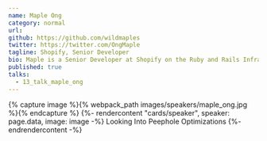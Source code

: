 ```yaml
---
name: Maple Ong
category: normal
url:
github: https://github.com/wildmaples
twitter: https://twitter.com/OngMaple
tagline: Shopify, Senior Developer
bio: Maple is a Senior Developer at Shopify on the Ruby and Rails Infrastructure team where she works on improving the experience of Ruby developers through tooling. Maple enjoys learning about computer systems and how programming languages are implemented. Outside of work, you’ll likely find her training at the gym or walking with the goal of getting 10,000 daily steps.
published: true
talks:
  - 13_talk_maple_ong
---
```


{% capture image %}{% webpack_path images/speakers/maple_ong.jpg %}{% endcapture %}
{%- rendercontent "cards/speaker", speaker: page.data, image: image -%}
Looking Into Peephole Optimizations
{%- endrendercontent -%}
